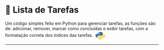 # 📝 Lista de Tarefas

Um código simples feito em Python para gerenciar tarefas, as funções são de: adicionar, remover, marcar como concluídas e exibir tarefas, com a formatação correta dos índices das tarefas.
<img align="center" alt="Python" height="30" width="40" src="https://raw.githubusercontent.com/devicons/devicon/master/icons/python/python-original.svg">

---
